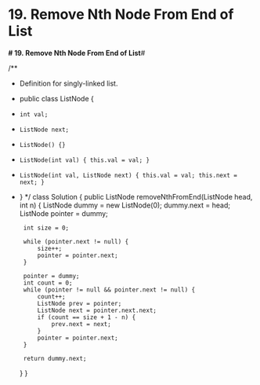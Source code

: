 # 19. Remove Nth Node From End of List

**# 19. Remove Nth Node From End of List**# 

/**
 * Definition for singly-linked list.
 * public class ListNode {
 *     int val;
 *     ListNode next;
 *     ListNode() {}
 *     ListNode(int val) { this.val = val; }
 *     ListNode(int val, ListNode next) { this.val = val; this.next = next; }
 * }
 */
class Solution {
    public ListNode removeNthFromEnd(ListNode head, int n) {
        ListNode dummy = new ListNode(0);
        dummy.next = head;
        ListNode pointer = dummy;
        
        int size = 0;
        
        while (pointer.next != null) {
            size++;
            pointer = pointer.next;          
        }
        
        pointer = dummy;
        int count = 0;
        while (pointer != null && pointer.next != null) {
            count++;
            ListNode prev = pointer;
            ListNode next = pointer.next.next;
            if (count == size + 1 - n) {
                prev.next = next;
            }
            pointer = pointer.next;
        }
        
        return dummy.next;
    }
}

